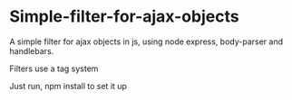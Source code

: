 # Simple-filter-for-ajax-objects
A simple filter for ajax objects in js, using node express, body-parser and handlebars.

Filters use a tag system


Just run, npm install to set it up
